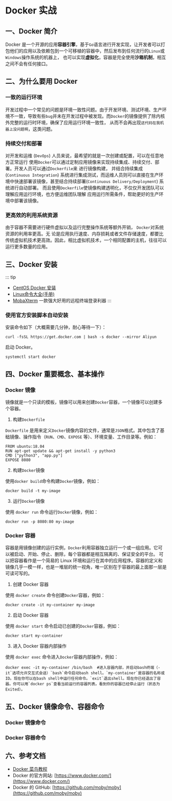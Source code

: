 # Docker 实战 

## 一、Docker 简介

Docker 是一个开源的应用**容器引擎**，基于`Go`语言进行开发实现，让开发者可以打包他们的应用以及依赖包到一个可移植的容器中，然后发布到任何流行的`Linux`或`Windows`操作系统的机器上，
也可以实现**虚拟化**，容器是完全使用**沙箱机制**，相互之间不会有任何接口。

## 二、为什么要用 Docker

### 一致的运行环境

开发过程中一个常见的问题是环境一致性问题。由于开发环境、测试环境、生产环境不一致，导致有些`bug`并未在开发过程中被发现。而`Docker`的镜像提供了除内核外完整的运行时环境，确保了应用运行环境一致性，
从而不会再出现`这代码在我机器上没问题啊`，这类问题。

### 持续交付和部署

对开发和运维 (`DevOps`) 人员来说，最希望的就是一次创建或配置，可以在任意地方正常运行 使用`Docker`可以通过定制应用镜像来实现持续集成、持续交付、部署。开发人员可以通过`Dockerfile`来 进行镜像构建，
并结合持续集成(`Continuous Integration`) 系统进行集成测试，而运维人员则可以直接在生产环境中快速部署该镜像，甚至结合持续部署(`Continuous Delivery/Deployment`) 系统进行自动部署。
而且使用`Dockerfile`使镜像构建透明化，不仅仅开发团队可以理解应用运行环境，也方便运维团队理解 应用运行所需条件，帮助更好的生产环境中部署该镜像。

### 更高效的利用系统资源

由于容器不需要进行硬件虚拟以及运行完整操作系统等额外开销， `Docker`对系统资源的利用率更高。无 论是应用执行速度、内存损耗或者文件存储速度，都要比传统虚拟机技术更高效。因此，相比虚拟机技术，一个相同配置的主机，往往可以运行更多数量的应用。

## 三、Docker 安装 

::: tip
- [CentOS Docker 安装](https://www.runoob.com/docker/centos-docker-install.html)
- [Linux命令大全(手册)](https://www.linuxcool.com/)
- [MobaXterm](https://mobaxterm.mobatek.net/) 一款强大好用的远程终端登录利器
  :::

### 使用官方安装脚本自动安装

安装命令如下（大概需要几分钟，耐心等待一下）：
```curl
curl -fsSL https://get.docker.com | bash -s docker --mirror Aliyun
```

启动 Docker。
```shell
systemctl start docker
```

## 四、Docker 重要概念、基本操作

### Docker 镜像

镜像就是一个只读的模板，镜像可以用来创建`Docker`容器，一个镜像可以创建多个容器。

1. 构建`Dockerfile`

`Dockerfile` 是用来定义`Docker`镜像内容的文件，通常是`JSON`格式。其中包含了基础镜像、操作指令（`RUN`、`CMD`、`EXPOSE` 等）、环境变量、工作目录等。例如：
```
FROM ubuntu:18.04
RUN apt-get update && apt-get install -y python3
CMD ["python3", "app.py"]
EXPOSE 8080
```

2. 构建`Docker`镜像

使用`docker build`命令构建`Docker`镜像，例如：

```shell
docker build -t my-image
```

3. 运行`Docker`镜像

使用 `docker run` 命令运行`Docker`镜像，例如：

```shell
docker run -p 8080:80 my-image
```

### Docker 容器

容器是用镜像创建的运行实例，`Docker`利用容器独立运行一个或一组应用。它可以被启动、开始、停止、删除，每个容器都是相互隔离的、保证安全的平台。
可以把容器看作是一个简易的 Linux 环境和运行在其中的应用程序。容器的定义和镜像几乎一模一样，也是一堆层的统一视角，唯一区别在于容器的最上面那一层是可读可写的。

1. 创建 Docker 容器

使用 `docker create` 命令创建`Docker`容器，例如：
```shell
docker create -it my-container my-image
```

2. 启动 Docker 容器

使用 `docker start` 命令启动已创建的`Docker`容器，例如：
```shell
docker start my-container
```

3. 进入 Docker 容器内部操作

使用 `docker exec` 命令进入`Docker`容器内部操作，例如：
```shell
docker exec -it my-container /bin/bash  #进入容器内部，并启动bash终端（-it`选项允许交互式会话）`bash`命令启动bash shell。`my-container`是容器的名称或ID。现在你可以在bash shell中运行任何命令。`exit`退出shell。现在你已经退出了容器。你可以用`docker ps`查看当前运行的容器列表。看到你的容器已经停止运行（状态为Exited）。
```

## 五、Docker 镜像命令、容器命令

### Docker 镜像命令

### Docker 容器命令

## 六、参考文档

- [Docker 菜鸟教程](https://m.runoob.com/docker/)
- Docker 的官方网站: [https://www.docker.com/](https://www.docker.com/)
- Docker 的 GitHub: [https://github.com/moby/moby](https://github.com/moby/moby)
